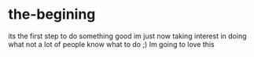 # the-begining
its the first step to do something good 
im just now taking interest in doing what not a lot of people know what to do ;)
Im going to love this

